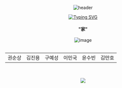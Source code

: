<div align="center">
  
![header](https://capsule-render.vercel.app/api?type=wave&color=gradient&height=200&section=header&text=家&fontSize=90&fontColor=333333)


  
  <!-- Title Typing Effect -->
<a href="https://git.io/typing-svg"><img src="https://readme-typing-svg.demolab.com?font=Lobster&color=58A6FF&size=35&pause=1000&center=true&vCenter=true&random=false&width=435&lines=Hello%2C+We+are+家;We+are+Best+Team" alt="Typing SVG" /></a>
<div align="center">  
  <h4>"家"</h4>
</div>

<div align="center">  
  <img src="https://i.ibb.co/kGz5Xzf/image.png" alt="image" border="0">
</div>
<br>
<div align="center">
  <table>
    <tr>
<!--       <td><img src="https://i.ibb.co/YQfp1x9/image.png" alt="image" border="0"></td>
      <td><img src="https://i.ibb.co/zhx0BD8/image.png" alt="image" border="0"></td>
      <td><img src="https://i.ibb.co/g9mS2t3/image.png" alt="image" border="0"></td>
      <td><img src="https://i.ibb.co/KFvWRzJ/image.png" alt="image" border="0"></td> -->
    </tr>
    <tr colspan="2">
      <td>권순상</td>
      <td>김진용</td>
      <td>구예성</td>
      <td>이민국</td>
      <td>윤수빈</td>
      <td>김만호</td>
    </tr>
  </table>
</div>

<br>
<br>
<!-- Footer banner -->
<img src="https://capsule-render.vercel.app/api?type=rect&color=0:E34C26,10:DA5B0B,30:C6538C,75:3572A5,100:A371F7&height=40&section=footer&text=&fontSize=0"/>
</div>
